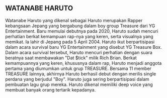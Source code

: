 ## WATANABE HARUTO

Watanabe Haruto yang dikenal sebagai Haruto merupakan Rapper kebangsaan Jepang yang bergabung dalam boy group Treasure dari YG Entertainment. Baru memulai debutnya pada 2020, Haruto sudah mencuri perhatian berkat kemampuan rap-nya yang keren, serta visualnya yang memikat. Ia lahir di Jepang pada 5 April 2004. Haruto ikut berpartisipasi dalam acara survival baru YG Entertainment yang disebut YG Treasure Box. Dalam acara survival tersebut, Haruto mencuri perhatian dengan suara beratnya saat membawakan "Dat $tick" milik Rich Brian. Berkat kemampuannya yang keren, khususnya dalam rap, Haruto menjadi anggota pertama yang diumumkan untuk grup TREASURE. Bersama 11 member TREASURE lainnya, akhirnya Haruto berhasil debut dengan merilis single perdana yang berjudul "Boy". Haruto juga sering berpartisipasi dalam pembuatan lagu grup mereka. Haruto dikenal memiliki deep voice yang membuat banyak orang tertarik kepadanya.
